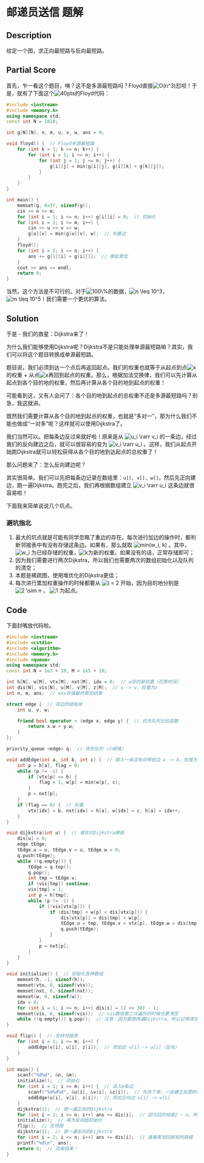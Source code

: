 # 邮递员送信 题解

## Description

给定一个图，求正向最短路与反向最短路。

## Partial Score

首先，乍一看这个题目，咦？这不是多源最短路吗？Floyd直接<img src="https://www.zhihu.com/equation?tex=O(n^3)" alt="O(n^3)" class="ee_img tr_noresize" eeimg="1">怼呗！于是，就有了下面这个<img src="https://www.zhihu.com/equation?tex=40pts" alt="40pts" class="ee_img tr_noresize" eeimg="1">的Floyd代码：

```cpp
#include <iostream>
#include <memory.h>
using namespace std;
const int N = 1010;

int g[N][N], n, m, u, v, w, ans = 0;

void floyd() {  // Floyd多源最短路
    for (int k = 1; k <= n; k++) {
        for (int i = 1; i <= n; i++) {
            for (int j = 1; j <= n; j++) {
                g[i][j] = min(g[i][j], g[i][k] + g[k][j]);
            }
        }
    }
}

int main() {
    memset(g, 0x3f, sizeof(g));
    cin >> n >> m;
    for (int i = 1; i <= n; i++) g[i][i] = 0;  // 初始化
    for (int i = 1; i <= m; i++) {
        cin >> u >> v >> w;
        g[u][v] = min(g[u][v], w);  // 判重边
    }
    floyd();
    for (int i = 2; i <= n; i++) {
        ans += g[1][i] + g[i][1];  // 模拟累加
    }
    cout << ans << endl;
    return 0;
}
```

当然，这个方法是不可行的。对于<img src="https://www.zhihu.com/equation?tex=100\%" alt="100\%" class="ee_img tr_noresize" eeimg="1">的数据，<img src="https://www.zhihu.com/equation?tex=n \leq 10^3" alt="n \leq 10^3" class="ee_img tr_noresize" eeimg="1">，<img src="https://www.zhihu.com/equation?tex=m \leq 10^5" alt="m \leq 10^5" class="ee_img tr_noresize" eeimg="1">！我们需要一个更优的算法。

## Solution

于是 - 我们的救星：Dijkstra来了！

为什么我们能够使用Dijkstra呢？Dijkstra不是只能处理单源最短路嘛？其实，我们可以将这个题目转换成单源最短路。

题目说，我们必须到达一个点后再返回起点。我们的权重也就等于从起点到点<img src="https://www.zhihu.com/equation?tex=x" alt="x" class="ee_img tr_noresize" eeimg="1">的权重 + 从点<img src="https://www.zhihu.com/equation?tex=x" alt="x" class="ee_img tr_noresize" eeimg="1">再回到起点的权重。那么，根据加法交换律，我们可以先计算从起点到各个目的地的权重，然后再计算从各个目的地到起点的权重！

可能看到这，又有人会问了：各个目的地到起点的总权重不还是多源最短路吗？别急，我这就讲。

既然我们需要计算从各个目的地到起点的权重，也就是“多对一”，那为什么我们不能也做成“一对多”呢？这样就可以使用Dijkstra了。

我们当然可以。把每条边反过来就好啦！原来是从 <img src="https://www.zhihu.com/equation?tex=u_i \rarr v_i" alt="u_i \rarr v_i" class="ee_img tr_noresize" eeimg="1"> 的一条边，经过我们的反向建边之后，就可以很容易的变为 <img src="https://www.zhihu.com/equation?tex=v_i \rarr u_i" alt="v_i \rarr u_i" class="ee_img tr_noresize" eeimg="1"> 。这样，我们从起点开始跑Dijkstra就可以轻松获得从各个目的地到达起点的总权重了！

那么问题来了：怎么反向建边呢？

其实很简单。我们可以先把每条边记录在数组里：`u[], v[], w[]`，然后先正向建边，跑一遍Dijkstra。跑完之后，我们再根据数组建立 <img src="https://www.zhihu.com/equation?tex=v_i \rarr u_i" alt="v_i \rarr u_i" class="ee_img tr_noresize" eeimg="1"> 这条边就很容易啦！

下面我来简单说说几个坑点。

### 避坑指北

1. 最大的坑点就是可能有同学忽略了重边的存在。每次进行加边的操作时，都判断邻接表中有没有存储这条边。如果有，那么就取 <img src="https://www.zhihu.com/equation?tex=min(w_i, k)" alt="min(w_i, k)" class="ee_img tr_noresize" eeimg="1"> 。其中， <img src="https://www.zhihu.com/equation?tex=w_i" alt="w_i" class="ee_img tr_noresize" eeimg="1"> 为已经存储的权重，<img src="https://www.zhihu.com/equation?tex=k" alt="k" class="ee_img tr_noresize" eeimg="1">为新的权重。如果没有的话，正常存储即可；
2. 因为我们需要进行两次Dijkstra，所以我们也需要两次的数组初始化以及队列的清空；
3. 本题是稀疏图，使用堆优化的Dijkstra更佳；
4. 每次进行累加权重操作的时候都要从 <img src="https://www.zhihu.com/equation?tex=i = 2" alt="i = 2" class="ee_img tr_noresize" eeimg="1"> 开始，因为目的地分别是 <img src="https://www.zhihu.com/equation?tex=2 \sim n" alt="2 \sim n" class="ee_img tr_noresize" eeimg="1"> ， <img src="https://www.zhihu.com/equation?tex=1" alt="1" class="ee_img tr_noresize" eeimg="1"> 为起点。

## Code

下面封嘴放代码啦。

```cpp
#include <iostream>
#include <cstdio>
#include <algorithm>
#include <memory.h>
#include <queue>
using namespace std;
const int N = 1e3 + 10, M = 1e5 + 10;

int h[N], w[M], vtx[M], nxt[M], idx = 0;  // w存的是权重（花费时间）
int dis[N], vis[N], u[M], v[M], z[M];  // u -> v，权重为z
int n, m, ans;  // ans存储最终累加结果

struct edge {  // 存边的结构体
    int u, v, w;

    friend bool operator < (edge x, edge y) {  // 优先队列比较函数
        return x.w > y.w;
    }
};

priority_queue <edge> q;  // 优先队列（小根堆）

void addEdge(int a, int b, int c) {  // 插入一条边有向带权边 a -> b，权值为c
    int p = h[a], flag = 0;
    while (p != -1) {
        if (vtx[p] == b) {
            flag = 1, w[p] = min(w[p], c);
        }
        p = nxt[p];
    }
    if (flag == 0) {  // 判重
        vtx[idx] = b, nxt[idx] = h[a], w[idx] = c, h[a] = idx++;
    }
}

void dijkstra(int u) {  // 堆优化Dijkstra模板
    dis[u] = 0;
    edge tEdge;
    tEdge.u = u, tEdge.v = u, tEdge.w = 0;
    q.push(tEdge);
    while (!q.empty()) {
        tEdge = q.top();
        q.pop();
        int tmp = tEdge.v;
        if (vis[tmp]) continue;
        vis[tmp] = 1;
        int p = h[tmp];
        while (p != -1) {
            if (!vis[vtx[p]]) {
                if (dis[tmp] + w[p] < dis[vtx[p]]) {
                    dis[vtx[p]] = dis[tmp] + w[p];
                    tEdge.u = tmp, tEdge.v = vtx[p], tEdge.w = dis[tmp] + w[p];
                    q.push(tEdge);
                }
            }
            p = nxt[p];
        }
    }
}

void initialize() {  // 初始化各种数组
    memset(h, -1, sizeof(h));
    memset(vtx, 0, sizeof(vtx));
    memset(nxt, 0, sizeof(nxt));
    memset(w, 0, sizeof(w));
    idx = 0;
    for (int i = 1; i <= n; i++) dis[i] = (2 << 30) - 1;
    memset(vis, 0, sizeof(vis));  // vis数组第二次遍历的时候也要清空
    while (!q.empty()) q.pop();  // 注意：因为要跑两遍Dijkstra，所以记得清空队列
}

void flip() {  // 反转邻接表
    for (int i = 1; i <= m; i++) {
        addEdge(v[i], u[i], z[i]);  // 添加边 v[i] -> u[i]（反向）
    }
}

int main() {
    scanf("%d%d", &n, &m);
    initialize();  // 初始化
    for (int i = 1; i <= m; i++) {  // 读入m条边
        scanf("%d%d%d", &u[i], &v[i], &z[i]);  // 先存下来，一会建立反图的时候还要用
        addEdge(u[i], v[i], z[i]);  // 添加正向边 u[i] -> v[i]
    }
    dijkstra(1);  // 跑一遍正向的Dijkstra
    for (int i = 2; i <= n; i++) ans += dis[i];  // 因为目的地是2 ~ n，所以都要经过，累加即可
    initialize();  // 再为反向图初始化
    flip();  // 反转图
    dijkstra(1);  // 跑一遍反向的Dijkstra
    for (int i = 2; i <= n; i++) ans += dis[i];  // 接着累加回邮局的路程
    printf("%d\n", ans);
    return 0;  // 完美结束！
}
```
